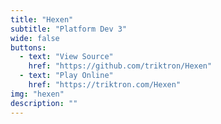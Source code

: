 ```yaml
---
title: "Hexen"
subtitle: "Platform Dev 3"
wide: false
buttons:
  - text: "View Source"
    href: "https://github.com/triktron/Hexen"
  - text: "Play Online"
    href: "https://triktron.com/Hexen"
img: "hexen"
description: ""
---
```

